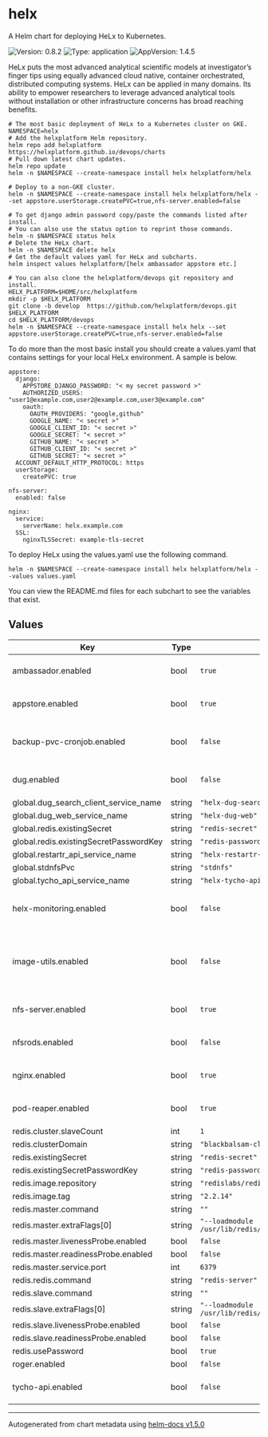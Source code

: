 # helx

A Helm chart for deploying HeLx to Kubernetes.

![Version: 0.8.2](https://img.shields.io/badge/Version-0.8.2-informational?style=flat-square) ![Type: application](https://img.shields.io/badge/Type-application-informational?style=flat-square) ![AppVersion: 1.4.5](https://img.shields.io/badge/AppVersion-1.4.5-informational?style=flat-square)

HeLx puts the most advanced analytical scientific models at investigator’s finger tips using equally advanced cloud native, container orchestrated, distributed computing systems. HeLx can be applied in many domains. Its ability to empower researchers to leverage advanced analytical tools without installation or other infrastructure concerns has broad reaching benefits.

```
# The most basic deployment of HeLx to a Kubernetes cluster on GKE.
NAMESPACE=helx
# Add the helxplatform Helm repository.
helm repo add helxplatform https://helxplatform.github.io/devops/charts
# Pull down latest chart updates.
helm repo update
helm -n $NAMESPACE --create-namespace install helx helxplatform/helx

# Deploy to a non-GKE cluster.
helm -n $NAMESPACE --create-namespace install helx helxplatform/helx --set appstore.userStorage.createPVC=true,nfs-server.enabled=false

# To get django admin password copy/paste the commands listed after install.
# You can also use the status option to reprint those commands.
helm -n $NAMESPACE status helx
# Delete the HeLx chart.
helm -n $NAMESPACE delete helx
# Get the default values yaml for HeLx and subcharts.
helm inspect values helxplatform/[helx ambassador appstore etc.]

# You can also clone the helxplatform/devops git repository and install.
HELX_PLATFORM=$HOME/src/helxplatform
mkdir -p $HELX_PLATFORM
git clone -b develop  https://github.com/helxplatform/devops.git $HELX_PLATFORM
cd $HELX_PLATFORM/devops
helm -n $NAMESPACE --create-namespace install helx helx --set appstore.userStorage.createPVC=true,nfs-server.enabled=false
```

To do more than the most basic install you should create a values.yaml that contains settings for your local HeLx environment.  A sample is below.

```
appstore:
  django:
    APPSTORE_DJANGO_PASSWORD: "< my secret password >"
    AUTHORIZED_USERS: "user1@example.com,user2@example.com,user3@example.com"
    oauth:
      OAUTH_PROVIDERS: "google,github"
      GOOGLE_NAME: "< secret >"
      GOOGLE_CLIENT_ID: "< secret >"
      GOOGLE_SECRET: "< secret >"
      GITHUB_NAME: "< secret >"
      GITHUB_CLIENT_ID: "< secret >"
      GITHUB_SECRET: "< secret >"
  ACCOUNT_DEFAULT_HTTP_PROTOCOL: https
  userStorage:
    createPVC: true

nfs-server:
  enabled: false

nginx:
  service:
    serverName: helx.example.com
  SSL:
    nginxTLSSecret: example-tls-secret
```

To deploy HeLx using the values.yaml use the following command.
```
helm -n $NAMESPACE --create-namespace install helx helxplatform/helx --values values.yaml
```

You can view the README.md files for each subchart to see the variables that exist.

## Values

| Key | Type | Default | Description |
|-----|------|---------|-------------|
| ambassador.enabled | bool | `true` | enable/disable deployment of Ambassador |
| appstore.enabled | bool | `true` | enable/disable deployment of appstore |
| backup-pvc-cronjob.enabled | bool | `false` | enable/disable deployment of backup-pvc-cronjob |
| dug.enabled | bool | `false` | enable/disable deployment of dug |
| global.dug_search_client_service_name | string | `"helx-dug-search-client"` |  |
| global.dug_web_service_name | string | `"helx-dug-web"` |  |
| global.redis.existingSecret | string | `"redis-secret"` |  |
| global.redis.existingSecretPasswordKey | string | `"redis-password"` |  |
| global.restartr_api_service_name | string | `"helx-restartr-api-service"` |  |
| global.stdnfsPvc | string | `"stdnfs"` |  |
| global.tycho_api_service_name | string | `"helx-tycho-api"` |  |
| helx-monitoring.enabled | bool | `false` | enable/disable deployment of loki-stack and cost-analyzer |
| image-utils.enabled | bool | `false` | enable/disable deployment of image-utils (imagepullsecret-patcher and imagepuller) |
| nfs-server.enabled | bool | `true` | enable/disable deployment of nfs-server |
| nfsrods.enabled | bool | `false` | enable/disable deployment of nfsrods |
| nginx.enabled | bool | `true` | enable/disable deployment of nginx |
| pod-reaper.enabled | bool | `true` | enable/disable deployment of pod-reaper |
| redis.cluster.slaveCount | int | `1` |  |
| redis.clusterDomain | string | `"blackbalsam-cluster"` |  |
| redis.existingSecret | string | `"redis-secret"` |  |
| redis.existingSecretPasswordKey | string | `"redis-password"` |  |
| redis.image.repository | string | `"redislabs/redisgraph"` |  |
| redis.image.tag | string | `"2.2.14"` |  |
| redis.master.command | string | `""` |  |
| redis.master.extraFlags[0] | string | `"--loadmodule /usr/lib/redis/modules/redisgraph.so"` |  |
| redis.master.livenessProbe.enabled | bool | `false` |  |
| redis.master.readinessProbe.enabled | bool | `false` |  |
| redis.master.service.port | int | `6379` |  |
| redis.redis.command | string | `"redis-server"` |  |
| redis.slave.command | string | `""` |  |
| redis.slave.extraFlags[0] | string | `"--loadmodule /usr/lib/redis/modules/redisgraph.so"` |  |
| redis.slave.livenessProbe.enabled | bool | `false` |  |
| redis.slave.readinessProbe.enabled | bool | `false` |  |
| redis.usePassword | bool | `true` |  |
| roger.enabled | bool | `false` |  |
| tycho-api.enabled | bool | `false` | enable/disable deployment of tycho-api |

----------------------------------------------
Autogenerated from chart metadata using [helm-docs v1.5.0](https://github.com/norwoodj/helm-docs/releases/v1.5.0)
